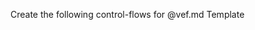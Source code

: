 Create the following control-flows for @vef.md Template

<Style></Style>
<Template></Template>
<Script></Script>
<Slot></Slot>